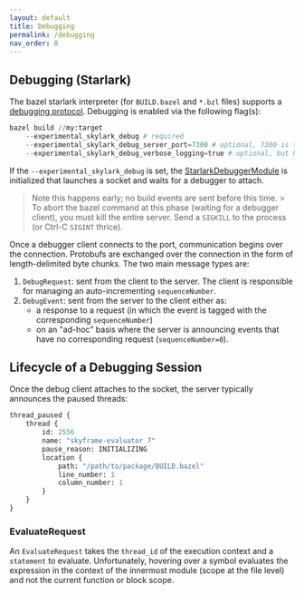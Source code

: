```yaml
---
layout: default
title: Debugging
permalink: /debugging
nav_order: 8
---
```


## Debugging (Starlark)

<p></p>

The bazel starlark interpreter (for `BUILD.bazel` and `*.bzl` files) supports a
[debugging
protocol](https://cs.opensource.google/bazel/bazel/+/master:src/main/java/com/google/devtools/build/lib/starlarkdebug/proto/starlark_debugging.proto).
Debugging is enabled via the following flag(s):

```python
bazel build //my:target
    --experimental_skylark_debug # required
    --experimental_skylark_debug_server_port=7300 # optional, 7300 is the default
    --experimental_skylark_debug_verbose_logging=true # optional, but helpful for debugging the protocol
```

If the `--experimental_skylark_debug` is set, the
[StarlarkDebuggerModule](https://cs.opensource.google/bazel/bazel/+/master:src/main/java/com/google/devtools/build/lib/starlarkdebug/module/StarlarkDebuggerModule.java;l=30;drc=253933f3adda134494a4f55838b3e16e54652f23;bpv=1;bpt=1?q=StarlarkDe&sq=&ss=bazel%2Fbazel)
is initialized that launches a socket and waits for a debugger to attach.  

> Note this happens early; no build events are sent before this time. > To abort
> the bazel command at this phase (waiting for a debugger client), you must kill
> the entire server.  Send a `SIGKILL` to the process (or Ctrl-C `SIGINT`
> thrice).

Once a debugger client connects to the port, communication begins over the
connection.  Protobufs are exchanged over the connection in the form of
length-delimited byte chunks.  The two main message types are:
1. `DebugRequest`: sent from the client to the server.  The client is
   responsible for managing an auto-incrementing `sequenceNumber`.
2. `DebugEvent`: sent from the server to the client either as:
   - a response to a request (in which the event is tagged with the corresponding
   `sequenceNumber`)
   - on an "ad-hoc" basis where the server is announcing events that have no
     corresponding request (`sequenceNumber=0`).

## Lifecycle of a Debugging Session

Once the debug client attaches to the socket, the server typically announces the
paused threads:

```proto
thread_paused {
    thread {
        id: 2556
        name: "skyframe-evaluator 7"
        pause_reason: INITIALIZING
        location {
            path: "/path/to/package/BUILD.bazel"
            line_number: 1
            column_number: 1
        }
    }
}
```


### EvaluateRequest

An `EvaluateRequest` takes the `thread_id` of the execution context and a
`statement` to evaluate.  Unfortunately, hovering over a symbol evaluates the
expression in the context of the innermost module (scope at the file level) and
not the current function or block scope.

